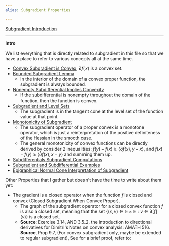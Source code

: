 ```yaml
---
alias: Subgradient Properties

---
```

[Subgradient Introduction](Subgradient%20Introduction.md)

---
**Intro**

We list everything that is directly related to subgradient in this file so that we have a place to refer to various concepts all at the same time. 
* [Convex Subgradient is Convex](../Convex%20Subgradient%20is%20Convex.md), $\partial f(x)$ is a convex set. 
* [Bounded Subgradient Lemma](Bounded%20Subgradient%20Lemma.md)
	* In the interior of the domain of a convex proper function, the subgradient is always bounded. 
* [Nonempty Subdifferential Implies Convexity](Nonempty%20Subdifferential%20Implies%20Convexity.md)
	* If the subdifferential is nonempty throughout the domain of the function, then the function is convex. 
* [Subgradient and Level Sets](Subgradient%20and%20Level%20Sets.md)
	* The subgradient is in the tangent cone at the level set of the function value at that point. 
* [Monotonicity of Subgradient](Monotonicity%20of%20Subgradient.md)
	* The subgradient operator of a proper convex is a monotone operator, which is just a reinterpretation of the positive definiteness of the Hessian in the smooth case. 
	* The general monotonicity of convex functions can be directly derived by consider 2 inequalities: $f(y) - f(x) \ge \langle \partial f(x), y - x\rangle$, and $f(x) - f(y)\ge \langle \partial f(x), x - y\rangle$ and summing them up. 
* [Subdifferentials Subgradient Computations](Subdifferentials%20Subgradient%20Computations.md)
* [Subgradient and Subdifferential Examples](Subgradient%20and%20Subdifferential%20Examples.md)
* [Epigraphical Normal Cone Interpretation of Subgradient](Epigraphical%20Normal%20Cone%20Interpretation%20of%20Subgradient.md) 

Other Properties that I gather but doesn't have the time to write about them yet: 

* The gradient is a closed operator when the function $f$ is closed and convex (Closed Subgradient When Convex Proper). 
	* The graph of the subgradient operator for a closed convex function $f$ is also a closed set, meaning that the set $\{(x, v)\in \mathbb E \times \mathbb E: v \in \partial [f](v)\}$ is a closed set. 
	* **Source**: Exercise 3.14, AND 3.5.2, the introduction to directional derivatives for Dimitri's Notes on convex analysis: AMATH 516. **Source**, Prop 9.7, (For convex subgradient only, maybe be extended to regular subgradient), See for a brief proof, refer to: 
